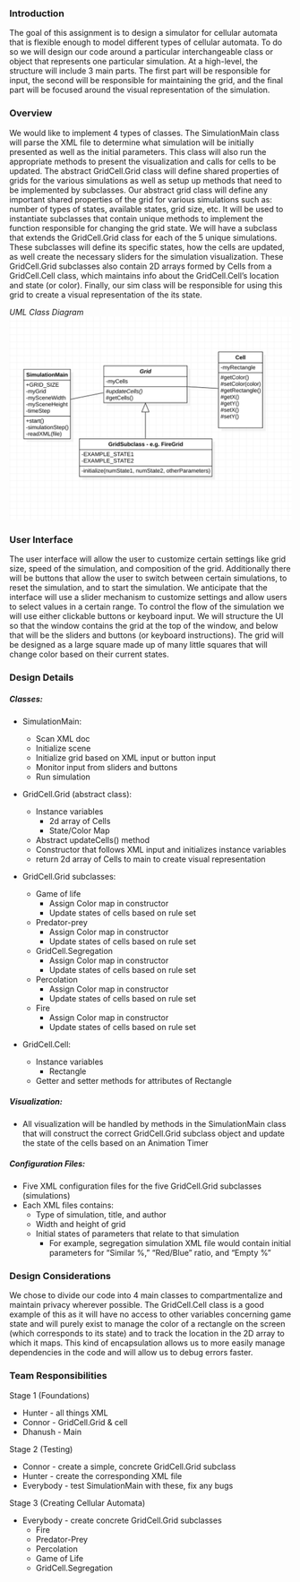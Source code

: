 ### Introduction
The goal of this assignment is to design a simulator for cellular automata that is flexible enough to model different types of cellular automata. To do so we will design our code around a particular interchangeable class or object that represents one particular simulation. At a high-level, the structure will include 3 main parts. The first part will be responsible for input, the second will be responsible for maintaining the grid, and the final part will be focused around the visual representation of the simulation.

### Overview
We would like to implement 4 types of classes. The SimulationMain class will parse the XML file to determine what simulation will be initially presented as well as the initial parameters. This class will also run the appropriate methods to present the visualization and calls for cells to be updated. The abstract GridCell.Grid class will define shared properties of grids for the various simulations as well as setup up methods that need to be implemented by subclasses. Our abstract grid class will define any important shared properties of the grid for various simulations such as: number of types of states, available states, grid size, etc. It will be used to instantiate subclasses that contain unique methods to implement the function responsible for changing the grid state. We will have a subclass that extends the GridCell.Grid class for each of the 5 unique simulations. These subclasses will define its specific states, how the cells are updated, as well create the necessary sliders for the simulation visualization. These GridCell.Grid subclasses also contain 2D arrays formed by Cells from a GridCell.Cell class, which maintains info about the GridCell.Cell’s location and state (or color). Finally, our sim class will be responsible for using this grid to create a visual representation of the its state.

*UML Class Diagram*
![Diagram](UML%20class%20diagram%20pic.png "UML Class diagram")

### User Interface
The user interface will allow the user to customize certain settings like grid size, speed of the simulation, and composition of the grid. Additionally there will be buttons that allow the user to switch between certain simulations, to reset the simulation, and to start the simulation. We anticipate that the interface will use a slider mechanism to customize settings and allow users to select values in a certain range. To control the flow of the simulation we will use either clickable buttons or keyboard input. We will structure the UI so that the window contains the grid at the top of the window, and below that will be the sliders and buttons (or keyboard instructions). The grid will be designed as a large square made up of many little squares that will change color based on their current states.


### Design Details
##### Classes:
- SimulationMain:
    - Scan XML doc
    - Initialize scene
    - Initialize grid based on XML input or button input
    - Monitor input from sliders and buttons
    - Run simulation

- GridCell.Grid (abstract class):
    - Instance variables
        - 2d array of Cells
        - State/Color Map
    - Abstract updateCells() method
    - Constructor that follows XML input and initializes instance variables
    - return 2d array of Cells to main to create visual representation

- GridCell.Grid subclasses:
    - Game of life
        - Assign Color map in constructor
        - Update states of cells based on rule set
    - Predator-prey
        - Assign Color map in constructor
        - Update states of cells based on rule set
    - GridCell.Segregation
        - Assign Color map in constructor
        - Update states of cells based on rule set
    - Percolation
        - Assign Color map in constructor
        - Update states of cells based on rule set
    - Fire
        - Assign Color map in constructor
        - Update states of cells based on rule set
- GridCell.Cell:
    - Instance variables 
        - Rectangle
    - Getter and setter methods for attributes of Rectangle

##### Visualization:
 - All visualization will be handled by methods in the SimulationMain class that will construct the correct GridCell.Grid subclass object and update the state of the cells based on an Animation Timer

##### Configuration Files:
- Five XML configuration files for the five GridCell.Grid subclasses (simulations)
- Each XML files contains:
    - Type of simulation, title, and author
    - Width and height of grid
    - Initial states of parameters that relate to that simulation
        - For example, segregation simulation XML file would contain initial parameters for “Similar %,” “Red/Blue” ratio, and “Empty %”


### Design Considerations
We chose to divide our code into 4 main classes to compartmentalize and maintain privacy wherever possible. The GridCell.Cell class is a good example of this as it will have no access to other variables concerning game state and will purely exist to manage the color of a rectangle on the screen (which corresponds to its state) and to track the location in the 2D array to which it maps. This kind of encapsulation allows us to more easily manage dependencies in the code and will allow us to debug errors faster.


### Team Responsibilities
Stage 1 (Foundations)
- Hunter - all things XML
- Connor - GridCell.Grid & cell
- Dhanush - Main

Stage 2 (Testing)
- Connor - create a simple, concrete GridCell.Grid subclass
- Hunter - create the corresponding XML file
- Everybody - test SimulationMain with these, fix any bugs

Stage 3 (Creating Cellular Automata)
- Everybody - create concrete GridCell.Grid subclasses
    - Fire
    - Predator-Prey
    - Percolation
    - Game of Life
    - GridCell.Segregation
